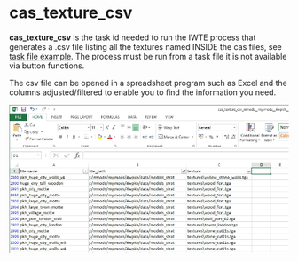 # cas_texture_csv

**cas_texture_csv** is the task id needed to run the IWTE process that generates a .csv file listing all the textures named INSIDE the cas files, see [task file example](../task_file_examples/CAS_texture_tga_list_to_csv_task.txt).  The process must be run from a task file it is not available via button functions.

The csv file can be opened in a spreadsheet program such as Excel and the columns adjusted/filtered to enable you to find the information you need.

![image](../IWTEgithub_images/cas-texture-csv.jpg)
